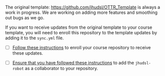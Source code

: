 
The original template: https://github.com/jhudsl/OTTR_Template is always a work in progress.
We are working on adding more features and smoothing out bugs as we go.

If you want to receive updates from the original template to your course template, you will need to enroll this repository to the template updates by adding it to the `sync.yml` file.

- [ ] [Follow these instructions](https://www.ottrproject.org/getting_started.html#9_Enroll_your_repository_for_OTTR_updates) to enroll your course repository to receive these updates.

- [ ] [Ensure that you have followed these instructions](https://www.ottrproject.org/getting_started.html#5_Add_jhudsl-robot_as_a_collaborator) to add the `jhudsl-robot` as a collaborator to your repository.
